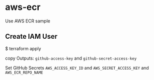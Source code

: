 # aws-ecr
Use AWS ECR sample

## Create IAM User

  $ terraform apply
  
  copy Outputs: `github-access-key` and `github-secret-access-key`
  
  Set GitHub Secrets `AWS_ACCESS_KEY_ID` and `AWS_SECRET_ACCESS_KEY` and `AWS_ECR_REPO_NAME`
  
  
